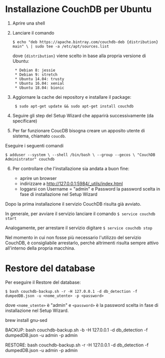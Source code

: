 # Installazione CouchDB per Ubuntu

1. Aprire una shell

2. Lanciare il comando

	`$ echo "deb https://apache.bintray.com/couchdb-deb {distribution} main" \
    		| sudo tee -a /etc/apt/sources.list`
    
	dove `{distribution}` viene scelto in base alla propria versione di Ubuntu:

		* Debian 8: jessie
		* Debian 9: stretch
		* Ubuntu 14.04: trusty
		* Ubuntu 16.04: xenial
		* Ubuntu 18.04: bionic
		
		
3. Aggiornare la cache dei repository e installare il package:

	` $ sudo apt-get update && sudo apt-get install couchdb`
	
4. Seguire gli step del Setup Wizard che apparirà successivamente (da specificare)

5. Per far funzionare CoucDB bisogna creare un apposito utente di sistema, chiamato `coucdb`.

Eseguire i seguenti comandi

` $ adduser --system \
            --shell /bin/bash \
            --group --gecos \
            "CouchDB Administrator" couchdb `


6. Per controllare che l'installazione sia andata a buon fine:

	* aprire un browser
	* indirizzare a http://127.0.0.1:5984/_utils/index.html
	* loggarsi con Username = "admin" e Password la password scelta in fase di installazione nel Setup Wizard
	

Dopo la prima installazione il servizio CouchDB risulta già avviato.

In generale, per avviare il servizio lanciare il comando
`$ service couchdb start`

Analogamente, per arrestare il servizio digitare
`$ service couchdb stop`
	
Nel momento in cui non fosse più necessario l'utilizzo del servizio CouchDB, è consigliabile arrestarlo, perchè altrimenti risulta sempre attivo all'interno della propria macchina.


# Restore del database

Per eseguire il Restore del database: 

`$ bash couchdb-backup.sh -r -H 127.0.0.1 -d db_detection -f dumpedDB.json -u <nome_utente> -p <password>`

dove `<nome_utente>` è "admin" e `<password>` è la password scelta in fase di installazione nel Setup Wizard.




    	
    
    


brew install gnu-sed

BACKUP:
bash couchdb-backup.sh -b -H 127.0.0.1 -d db_detection -f dumpedDB.json -u admin -p admin

RESTORE:
bash couchdb-backup.sh -r -H 127.0.0.1 -d db_detection -f dumpedDB.json -u admin -p admin
